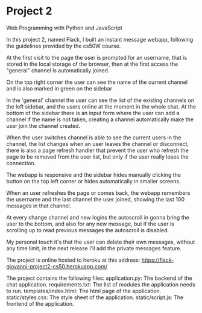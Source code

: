 # Project 2

Web Programming with Python and JavaScript

In this project 2, named Flack, I built an instant message webapp, following the guidelines provided by the cs50W course.

At the first visit to the page the user is prompted for an username, that is stored in the local storage of the browser, then at the first access the "general" channel is automatically joined.

On the top right corner the user can see the name of the current channel and is also marked in green on the sidebar

In the 'general' channel the user can see the list of the existing channels on the left sidebar, and the users online at the moment in the whole chat. At the bottom of the sidebar there is an input form where the user can add a channel if the name is not taken, creating a channel automatically make the user join the channel created.

When the user switches channel is able to see the current users in the channel, the list changes when an user leaves the channel or disconnect, there is also a page refresh handler that prevent the user who refresh the page to be removed from the user list, but only if the user really loses the connection.

The webapp is responsive and the sidebar hides manually clicking the button on the top left corner or hides automatically in smaller screens.

When an user refreshes the page or comes back, the webapp remembers the username and the last channel the user joined, showing the last 100 messages in that channel. 

At every change channel and new logins the autoscroll in gonna bring the user to the bottom, and also for any new message, but if the user is scrolling up to read previous messages the autoscroll is disabled.

My personal touch it's that the user can delete their own messages, without any time limit, in the next release I'll add the private messages feature.

The project is online hosted to heroku at this address: https://flack-giovanni-project2-cs50.herokuapp.com/

The project contains the following files:
application.py: The backend of the chat application.
requirements.txt: The list of modules the application needs to run.
templates/index.html: The html page of the application.
static/styles.css: The style sheet of the application.
static/script.js: The frontend of the application.
